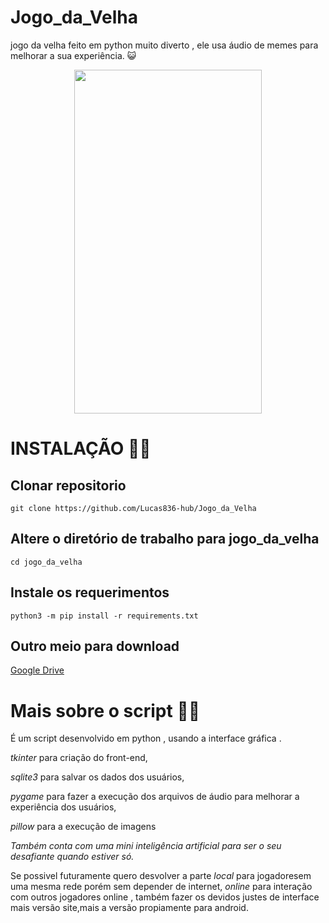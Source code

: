 # Jogo_da_Velha
jogo da velha feito em python muito diverto , ele usa áudio de memes para melhorar a sua experiência. :smiley_cat:

<div align="center">
<img src="https://user-images.githubusercontent.com/70550900/216488962-869dc7eb-f7cc-418c-aa73-9da39f9296a1.png" width="300px" height="550px" />
</div>



# INSTALAÇÃO :man_technologist:

## Clonar repositorio
    git clone https://github.com/Lucas836-hub/Jogo_da_Velha

## Altere o diretório de trabalho para jogo_da_velha
    cd jogo_da_velha

## Instale os requerimentos
    python3 -m pip install -r requirements.txt

## Outro meio para download
<a href='https://drive.google.com/file/d/1-noxKXCIudJbmoWbkwX_oz0IWdaebMCN/view?usp=sharing'>Google Drive</a>

# Mais sobre o script :male_detective:
É um script desenvolvido em python , usando a interface gráfica .

*tkinter* para criação do front-end,

*sqlite3* para salvar os dados dos usuários,

*pygame* para fazer a execução dos arquivos de áudio para melhorar a experiência dos usuários,

*pillow* para a execução de imagens

*Também conta com uma mini inteligência artificial para ser o seu desafiante quando estiver só.*

Se possivel futuramente quero desvolver a parte *local* para jogadoresem uma mesma rede porém sem depender de internet,
*online* para interação com outros jogadores online , também fazer os devidos justes de interface mais versão site,mais a versão propiamente para android.
